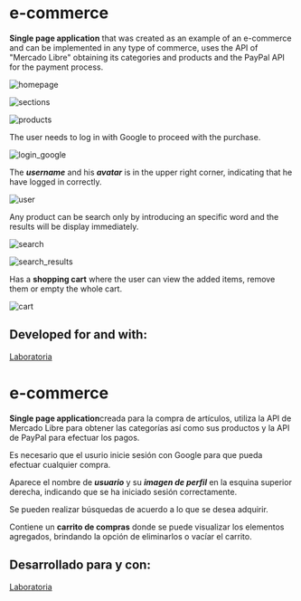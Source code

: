 # e-commerce

**Single page application** that was created as an example of an e-commerce and can be implemented in any type of commerce, uses the API of "Mercado Libre" obtaining its categories and products and the PayPal API for the payment process.

![homepage](https://user-images.githubusercontent.com/32868919/38257510-f4af8b16-3725-11e8-8d45-14eb861b0787.png)

![sections](https://user-images.githubusercontent.com/32868919/38257509-f48baeb2-3725-11e8-8c20-2cb27ddb5400.png)

![products](https://user-images.githubusercontent.com/32868919/38257513-f50fdd0e-3725-11e8-8f40-6b156745468f.png)


The user needs to log in with Google to proceed with the purchase.


![login_google](https://user-images.githubusercontent.com/32868919/38257837-b205cbbc-3726-11e8-83fd-57d4e86634ba.png)



The **_username_** and his **_avatar_** is in the upper right corner, indicating that he have logged in correctly.

![user](https://user-images.githubusercontent.com/32868919/38257701-51f2031c-3726-11e8-8a58-93bb2dcd5b4a.png)


Any product can be search only by introducing an specific word and the results will be display immediately.

![search](https://user-images.githubusercontent.com/32868919/38257506-f441c9be-3725-11e8-92d7-c847a1924266.png)

![search_results](https://user-images.githubusercontent.com/32868919/38257507-f46d6308-3725-11e8-8cac-3789a471975f.png)

Has a **shopping cart** where the user can view the added items, remove them or empty the whole cart.

![cart](https://user-images.githubusercontent.com/32868919/38257468-e43d6dde-3725-11e8-8068-58e393031ccc.png)

## Developed for and with:
[Laboratoria](http://laboratoria.la)

# e-commerce

**Single page application**creada para la compra de artículos, utiliza la API de Mercado Libre para obtener las categorías así como sus productos y la API de PayPal para efectuar los pagos.

Es necesario que el usurio inicie sesión con Google para que pueda efectuar cualquier compra.

Aparece el nombre de **_usuario_** y su **_imagen de perfil_** en la esquina superior derecha, indicando que se ha iniciado sesión correctamente.

Se pueden realizar búsquedas de acuerdo a lo que se desea adquirir.

Contiene un **carrito de compras** donde se puede visualizar los elementos agregados, brindando la opción de eliminarlos o vacíar el carrito.

## Desarrollado para y con:
[Laboratoria](http://laboratoria.la)

